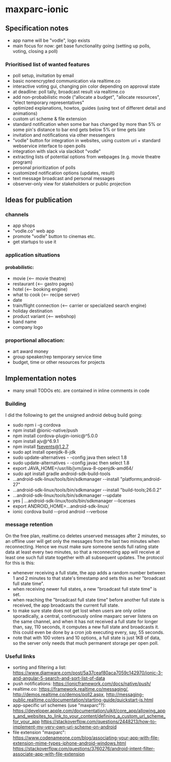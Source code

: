 # maxparc-ionic

## Specification notes

* app name will be "vodle", logo exists
* main focus for now: get base functionality going (setting up polls, voting, closing a poll)

### Prioritised list of wanted features

* poll setup, invitation by email
* basic nonencrypted communication via realtime.co
* interactive voting gui, changing pin color depending on approval state
* at deadline: poll tally, broadcast result via realtime.co
* add non-probabilistic mode ("allocate a budget", "allocate resources", "elect temporary representatives" 
* optimized explanations, howtos, guides (using text of different detail and animations)
* custom uri scheme & file extension
* standard notification when some bar has changed by more than 5% or some pin's distance to bar end gets below 5% or time gets late
* invitation and notifications via other messengers
* "vodle" button for integration in websites, using custom uri + standard webservice interface to open polls
* integration with slack via slackbot "vodle"
* extracting lists of potential options from webpages (e.g. movie theatre program) 
* personal prioritization of polls
* customized notification options (updates, result)
* text message broadcast and personal messages
* observer-only view for stakeholders or public projection 

## Ideas for publication

### channels

* app shops
* "vodle.co" web app
* promote "vodle" button to cinemas etc.
* get startups to use it

### application situations

#### probabilistic:

* movie (<-- movie theatre)
* restaurant (<-- gastro pages)
* hotel (<-- booking engine)
* what to cook (<-- recipe server)
* date
* train/flight connection (<-- carrier or specialized search engine)
* holiday destination
* product variant (<-- webshop)
* band name
* company logo

### proportional allocation:

* art award money
* group speaker/rep temporary service time
* budget, time or other resources for projects

## Implementation notes

* many small TODOs etc. are contained in inline comments in code

### Building

I did the following to get the unsigned android debug build going:

* sudo npm i -g cordova
* npm install @ionic-native/push
* npm install cordova-plugin-ionic@^5.0.0
* npm install ajv@^6.9.1
* npm install fsevents@1.2.7
* sudo apt install openjdk-8-jdk
* sudo update-alternatives - -config java
  then select 1.8
* sudo update-alternatives - -config javac
  then select 1.8
* export JAVA_HOME=/usr/lib/jvm/java-8-openjdk-amd64/
* sudo apt install gradle android-sdk-build-tools
* ...android-sdk-linux/tools/bin/sdkmanager --install "platforms;android-27"
* ...android-sdk-linux/tools/bin/sdkmanager --install "build-tools;26.0.2"
* ...android-sdk-linux/tools/bin/sdkmanager --update
* yes | ...android-sdk-linux/tools/bin/sdkmanager --licenses
* export ANDROID_HOME=...android-sdk-linux/
* ionic cordova build --prod android --verbose

### message retention

On the free plan, realtime.co deletes unserved messages after 2 minutes, so an offline user will get only the messages from the last two minutes when reconnecting.
Hence we must make sure someone sends full rating state data at least every two minutes, 
so that a reconnecting app will receive at least one such full state together with all subsequent updates.
The protocol for this is this:

* whenever receiving a full state, the app adds a random number between 1 and 2 minutes to that state's timestamp 
  and sets this as her "broadcast full state time".
* when receiving newer full states, a new "broadcast full state time" is set.
* when reaching the "broadcast full state time" before another full state is received, 
  the app broadcasts the current full state.
* to make sure state does not get lost when users are only online sporadically,
  a central, continuously online maxparc server listens on the same channel, 
  and when it has not received a full state for longer than, say, 110 seconds, 
  it computes a new full state and broadcasts it.
  this could even be done by a cron job executing every, say, 55 seconds.
* note that with 100 voters and 10 options, a full state is just 1KB of data,
  so the server only needs that much permanent storage per open poll.

### Useful links

* sorting and filtering a list: https://www.djamware.com/post/5a37ceaf80aca7059c142970/ionic-3-and-angular-5-search-and-sort-list-of-data
* push notifications: https://ionicframework.com/docs/native/push/
* realtime.co: https://framework.realtime.co/messaging/, http://demos.realtime.co/demos/poll2.aspx, http://messaging-public.realtime.co/documentation/starting-guide/quickstart-js.html
* app-specific url schemes (use "maxparc"?): 
    https://developer.apple.com/documentation/uikit/core_app/allowing_apps_and_websites_to_link_to_your_content/defining_a_custom_url_scheme_for_your_app
    https://stackoverflow.com/questions/2448213/how-to-implement-my-very-own-uri-scheme-on-android
* file extension "maxparc":
    https://www.codenameone.com/blog/associating-your-app-with-file-extension-mime-types-iphone-android-windows.html
    https://stackoverflow.com/questions/3760276/android-intent-filter-associate-app-with-file-extension
    
